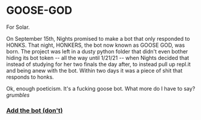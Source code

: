 # GOOSE-GOD
For Solar.

On September 15th, Nights promised to make a bot that only responded to HONKS. That night, HONKERS, the bot now known as GOOSE GOD, was born. The project was left in a dusty python folder that didn't even bother hiding its bot token --  all the way until 1/21/21 -- when Nights decided that instead of studying for her two finals the day after, to instead pull up repl.it and being anew with the bot. Within two days it was a piece of shit that responds to honks.

Ok, enough poeticism. It's a fucking goose bot. What more do I have to say? *grumbles*

### [Add the bot (don't)](https://discord.com/oauth2/authorize?client_id=755609943721246781&permissions=2134896369&scope=bot)

